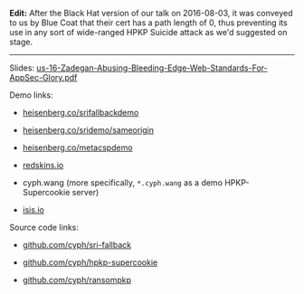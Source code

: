 **Edit:** After the Black Hat version of our talk on 2016-08-03, it was conveyed to us by Blue Coat that their cert has a path length of 0, thus preventing its use in any sort of wide-ranged HPKP Suicide attack as we'd suggested on stage.

---

Slides: [us-16-Zadegan-Abusing-Bleeding-Edge-Web-Standards-For-AppSec-Glory.pdf](https://www.dropbox.com/s/63zlhsuhwtwfd12/us-16-Zadegan-Abusing-Bleeding-Edge-Web-Standards-For-AppSec-Glory.pdf?dl=1)

Demo links:

* [heisenberg.co/srifallbackdemo](https://heisenberg.co/srifallbackdemo)

* [heisenberg.co/sridemo/sameorigin](https://heisenberg.co/sridemo/sameorigin)

* [heisenberg.co/metacspdemo](https://heisenberg.co/metacspdemo)

* [redskins.io](https://redskins.io)

* cyph.wang (more specifically, `*.cyph.wang` as a demo HPKP-Supercookie server)

* [isis.io](https://isis.io)

Source code links:

* [github.com/cyph/sri-fallback](https://github.com/cyph/sri-fallback)

* [github.com/cyph/hpkp-supercookie](https://github.com/cyph/hpkp-supercookie)

* [github.com/cyph/ransompkp](https://github.com/cyph/ransompkp)
